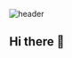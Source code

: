 ![header](https://capsule-render.vercel.app/api?type=Waving&color=gradient&height=300&section=header&text=Always%20Happy%20%F0%9F%A4%97)



## Hi there 👋

<!--
**taehun96/taehun96** is a ✨ _special_ ✨ repository because its `README.md` (this file) appears on your GitHub profile.

Here are some ideas to get you started:

- 🔭 I’m currently working on ...
- 🌱 I’m currently learning ...
- 👯 I’m looking to collaborate on ...
- 🤔 I’m looking for help with ...
- 💬 Ask me about ...
- 📫 How to reach me: ...
- 😄 Pronouns: ...
- ⚡ Fun fact: ...
-->
